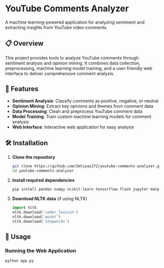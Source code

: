 # YouTube Comments Analyzer

A machine learning-powered application for analyzing sentiment and extracting insights from YouTube video comments.

## 📋 Overview

This project provides tools to analyze YouTube comments through sentiment analysis and opinion mining. It combines data collection, preprocessing, machine learning model training, and a user-friendly web interface to deliver comprehensive comment analysis.

## 🚀 Features

- **Sentiment Analysis**: Classify comments as positive, negative, or neutral
- **Opinion Mining**: Extract key opinions and themes from comment data
- **Data Processing**: Clean and preprocess YouTube comment data
- **Model Training**: Train custom machine learning models for comment analysis
- **Web Interface**: Interactive web application for easy analysis


## 🛠️ Installation

1. **Clone the repository**
   ```bash
   git clone https://github.com/Imtiyaz272/youtube-comments-analyzer.git
   cd youtube-comments-analyzer
   ```

2. **Install required dependencies**
   ```bash
   pip install pandas numpy scikit-learn tensorflow flask jupyter matplotlib seaborn nltk textblob
   ```

3. **Download NLTK data** (if using NLTK)
   ```python
   import nltk
   nltk.download('vader_lexicon')
   nltk.download('punkt')
   nltk.download('stopwords')
   ```

## 🎯 Usage

### Running the Web Application

```bash
python app.py
```
